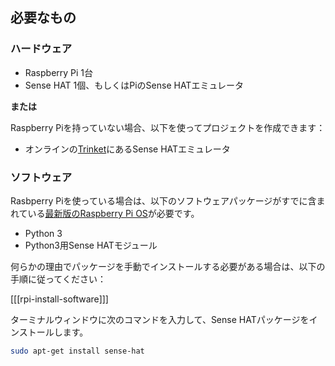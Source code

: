 ## 必要なもの

### ハードウェア

* Raspberry Pi 1台
* Sense HAT 1個、もしくはPiのSense HATエミュレータ

**または**

Raspberry Piを持っていない場合、以下を使ってプロジェクトを作成できます：

* オンラインの[Trinket](https://trinket.io/sense-hat)にあるSense HATエミュレータ

### ソフトウェア
Rasbperry Piを使っている場合は、以下のソフトウェアパッケージがすでに含まれている[最新版のRaspberry Pi OS](https://www.raspberrypi.org/downloads/)が必要です。

- Python 3
- Python3用Sense HATモジュール

何らかの理由でパッケージを手動でインストールする必要がある場合は、以下の手順に従ってください：

[[[rpi-install-software]]]

ターミナルウィンドウに次のコマンドを入力して、Sense HATパッケージをインストールします。

```bash
sudo apt-get install sense-hat
```
